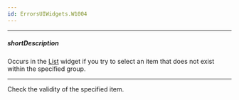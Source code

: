 ```yaml
---
id: ErrorsUIWidgets.W1004
---
```

---
##### shortDescription
Occurs in the [List](/api-reference/10%20UI%20Widgets/dxList/dxList.md '/Documentation/ApiReference/UI_Widgets/dxList/') widget if you try to select an item that does not exist within the specified group.

---
Check the validity of the specified item.